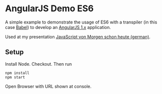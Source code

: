 # AngularJS Demo ES6

A simple example to demonstrate the usage of ES6 with a transpiler (in this case [Babel](https://babeljs.io/)) to develop an [AngularJS 1.x](https://angularjs.org/) application.

Used at my presentation [JavaScript von Morgen schon heute (german)](https://github.com/pburgmer/javascript-presentation-tomorrow-today/).


## Setup

Install Node. Checkout. Then run

```
npm install
npm start
```

Open Browser with URL shown at console.